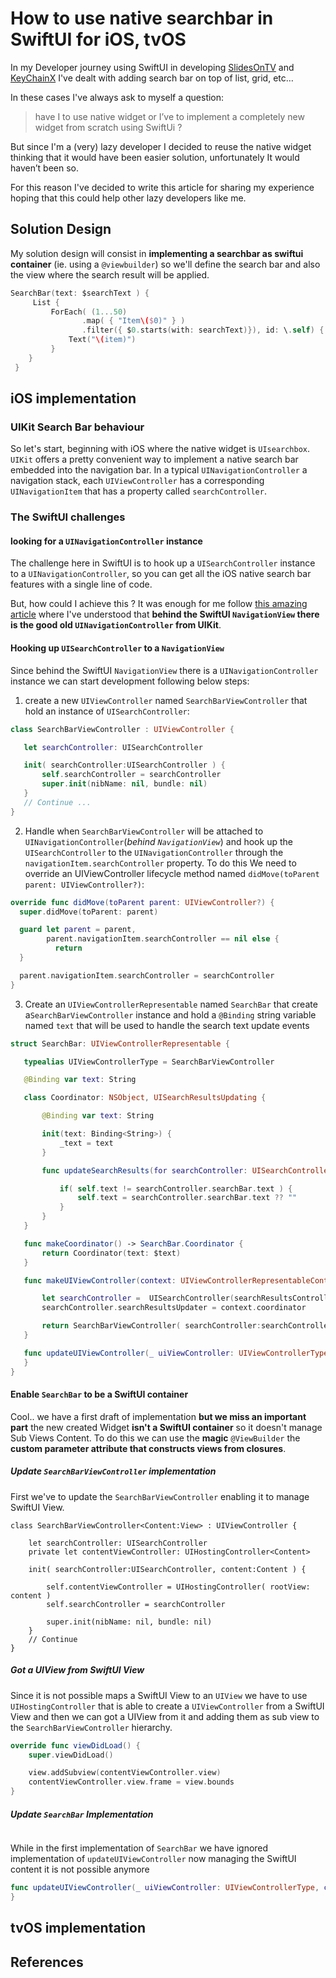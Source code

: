 # How to use native searchbar in SwiftUI for iOS, tvOS

In my Developer journey using SwiftUI in developing [SlidesOnTV](https://github.com/bsorrentino/slidesOnTV) and [KeyChainX](https://github.com/bsorrentino/keychain-ios-app) I've dealt with adding search bar on top of list, grid, etc…

In these cases I've always ask to myself a question:
> have I to use native widget or I’ve to implement a completely new widget from scratch using SwiftUi ?

But since I'm a (very)  lazy developer I decided to reuse the native widget thinking that it would have been easier solution, unfortunately It would haven’t been so.

For this reason I've decided to write this article for sharing my experience hoping that this could help other lazy developers like me.

## Solution Design

My solution design will consist in **implementing a searchbar as swiftui container** (ie. using a `@viewbuilder`) so we'll define the search bar and also the view where the search result will be applied.

```swift
SearchBar(text: $searchText ) {
     List {
         ForEach( (1...50)
                .map( { "Item\($0)" } )
                .filter({ $0.starts(with: searchText)}), id: \.self) { item in
             Text("\(item)")
         }
    }
 }
```

## iOS implementation

### UIKit Search Bar behaviour
So let's start, beginning with iOS where the native widget is `UIsearchbox`.
`UIKit` offers a pretty convenient way to implement a native search bar embedded into the navigation bar. In a typical `UINavigationController` a navigation stack, each `UIViewController` has a corresponding `UINavigationItem` that has a property called `searchController`.

### The SwiftUI challenges

#### looking for a `UINavigationController` instance
The challenge here in SwiftUI is to hook up a `UISearchController` instance to a `UINavigationController`, so you can get all the iOS native search bar features with a single line of code.

But, how could I achieve this ? It was enough for me follow [this amazing article](http://blog.eppz.eu/swiftui-search-bar-in-the-navigation-bar/) where I've understood that **behind the SwiftUI `NavigationView` there is the good old `UINavigationController` from UIKit**.

#### Hooking up `UISearchController` to a `NavigationView`

Since behind the SwiftUI `NavigationView` there is a `UINavigationController` instance we can start development following below steps:
1. create a new `UIViewController` named `SearchBarViewController` that hold an instance of `UISearchController`:
 ```swift
 class SearchBarViewController : UIViewController {

    let searchController: UISearchController

    init( searchController:UISearchController ) {
        self.searchController = searchController
        super.init(nibName: nil, bundle: nil)
    }
    // Continue ...
 }
 ```
2. Handle when `SearchBarViewController` will be attached to `UINavigationController`(_behind `NavigationView`_) and hook up the `UISearchController` to the `UINavigationController` through the `navigationItem.searchController` property.
To do this We need to override an UIViewController lifecycle method named `didMove(toParent parent: UIViewController?)`:
  ```swift
override func didMove(toParent parent: UIViewController?) {
    super.didMove(toParent: parent)

    guard let parent = parent,
          parent.navigationItem.searchController == nil else {
            return
    }

    parent.navigationItem.searchController = searchController
}
  ```
3. Create an `UIViewControllerRepresentable` named `SearchBar` that create  a`SearchBarViewController` instance and hold a `@Binding` string variable named `text` that will be used to handle the search text update events
 ```swift
 struct SearchBar: UIViewControllerRepresentable {

    typealias UIViewControllerType = SearchBarViewController

    @Binding var text: String

    class Coordinator: NSObject, UISearchResultsUpdating {

        @Binding var text: String

        init(text: Binding<String>) {
            _text = text
        }

        func updateSearchResults(for searchController: UISearchController) {

            if( self.text != searchController.searchBar.text ) {
                self.text = searchController.searchBar.text ?? ""
            }
        }
    }

    func makeCoordinator() -> SearchBar.Coordinator {
        return Coordinator(text: $text)
    }

    func makeUIViewController(context: UIViewControllerRepresentableContext<SearchBar>) -> UIViewControllerType {

        let searchController =  UISearchController(searchResultsController: nil)
        searchController.searchResultsUpdater = context.coordinator

        return SearchBarViewController( searchController:searchController )
    }

    func updateUIViewController(_ uiViewController: UIViewControllerType, context: UIViewControllerRepresentableContext<SearchBar>) {
    }
}

 ```

#### Enable `SearchBar` to be a SwiftUI container

Cool.. we have a first draft of implementation **but we miss an important part** the new created Widget **isn't a SwiftUI container** so it doesn't manage Sub Views Content.
To do this we can use the **magic** `@ViewBuilder` the **custom parameter attribute that constructs views from closures**.

##### Update `SearchBarViewController` implementation

First we've to update the `SearchBarViewController` enabling it to manage SwiftUI View.

```
class SearchBarViewController<Content:View> : UIViewController {

    let searchController: UISearchController
    private let contentViewController: UIHostingController<Content>

    init( searchController:UISearchController, content:Content ) {

        self.contentViewController = UIHostingController( rootView: content )
        self.searchController = searchController

        super.init(nibName: nil, bundle: nil)
    }
    // Continue
}
```

##### Got a UIView from SwiftUI View

Since it is not possible maps a SwiftUI View to an `UIView` we have to use `UIHostingController` that is able to create a `UIViewController` from a SwiftUI View and then we can got a UIView from it and adding them as sub view to the `SearchBarViewController` hierarchy.

```Swift
override func viewDidLoad() {
    super.viewDidLoad()

    view.addSubview(contentViewController.view)
    contentViewController.view.frame = view.bounds
}

```

##### Update `SearchBar` Implementation

```Swift
```

While in the first implementation of `SearchBar` we have ignored implementation of `updateUIViewController` now managing the SwiftUI content it is not possible anymore

```Swift
func updateUIViewController(_ uiViewController: UIViewControllerType, context: UIViewControllerRepresentableContext<SearchBar>) {
}

```

## tvOS implementation

## References
